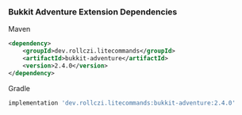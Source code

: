 ### Bukkit Adventure Extension Dependencies
Maven
```xml
<dependency>
    <groupId>dev.rollczi.litecommands</groupId>
    <artifactId>bukkit-adventure</artifactId>
    <version>2.4.0</version>
</dependency>
```
Gradle
```groovy
implementation 'dev.rollczi.litecommands:bukkit-adventure:2.4.0'
```
